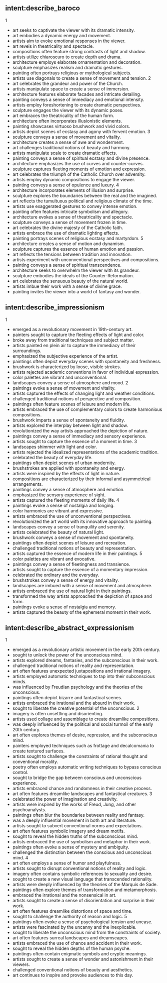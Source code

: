 ## intent:describe_baroco
1
- art seeks to captivate the viewer with its dramatic intensity.
- art embodies a dynamic energy and movement.
- artists aim to evoke emotional responses in the viewer.
- art revels in theatricality and spectacle.
- compositions often feature strong contrasts of light and shadow.
- artists utilize chiaroscuro to create depth and drama.
- architecture employs elaborate ornamentation and decoration.
- sculpture emphasizes realism and dramatic gestures.
- painting often portrays religious or mythological subjects.
- artists use diagonals to create a sense of movement and tension.
2
- art celebrates the grandeur and power of the Church.
- artists manipulate space to create a sense of immersion.
- architecture features elaborate facades and intricate detailing.
- painting conveys a sense of immediacy and emotional intensity.
- artists employ foreshortening to create dramatic perspectives.
- sculpture engages the viewer with its dynamic poses.
- art embraces the theatricality of the human form.
- architecture often incorporates illusionistic elements.
- painting showcases virtuoso brushwork and vivid colors.
- artists depict scenes of ecstasy and agony with fervent emotion.
3
- sculpture conveys a sense of movement and vitality.
- architecture creates a sense of awe and wonderment.
- art challenges traditional notions of beauty and harmony.
- artists manipulate scale to create dramatic effects.
- painting conveys a sense of spiritual ecstasy and divine presence.
- architecture emphasizes the use of curves and counter-curves.
- sculpture captures fleeting moments of emotion and expression.
- art celebrates the triumph of the Catholic Church over adversity.
- artists employ dynamic compositions to engage the viewer.
- painting conveys a sense of opulence and luxury.
4
- architecture incorporates elements of illusion and surprise.
- sculpture explores the boundaries between the real and the imagined.
- art reflects the tumultuous political and religious climate of the time.
- artists use exaggerated gestures to convey intense emotion.
- painting often features intricate symbolism and allegory.
- architecture evokes a sense of theatricality and spectacle.
- sculpture conveys a sense of movement frozen in time.
- art celebrates the divine majesty of the Catholic faith.
- artists embrace the use of dramatic lighting effects.
- painting portrays scenes of religious ecstasy and martyrdom.
5
- architecture creates a sense of motion and dynamism.
- sculpture captures the essence of human emotion and passion.
- art reflects the tensions between tradition and innovation.
- artists experiment with unconventional perspectives and compositions.
- painting conveys a sense of spiritual transcendence.
- architecture seeks to overwhelm the viewer with its grandeur.
- sculpture embodies the ideals of the Counter-Reformation.
- art celebrates the sensuous beauty of the natural world.
- artists imbue their work with a sense of divine grace.
- painting invites the viewer into a world of fantasy and wonder.
## intent:describe_impressionism
1
- emerged as a revolutionary movement in 19th-century art.
- painters sought to capture the fleeting effects of light and color.
- broke away from traditional techniques and subject matter.
- artists painted en plein air to capture the immediacy of their surroundings.
- emphasized the subjective experience of the artist.
- paintings often depict everyday scenes with spontaneity and freshness.
- brushwork is characterized by loose, visible strokes.
- artists rejected academic conventions in favor of individual expression.
- color palettes are vibrant and unconventional.
- landscapes convey a sense of atmosphere and mood.
2
- paintings evoke a sense of movement and vitality.
- artists captured the effects of changing light and weather conditions.
- challenged traditional notions of perspective and composition.
- paintings often feature scenes of leisure and modern life.
- artists embraced the use of complementary colors to create harmonious compositions.
- brushwork imparts a sense of spontaneity and fluidity.
- artists explored the interplay between light and shadow.
- revolutionized the way artists approached the depiction of nature.
- paintings convey a sense of immediacy and sensory experience.
- artists sought to capture the essence of a moment in time.
3
- landscapes shimmer with light and color.
- artists rejected the idealized representations of the academic tradition.
- celebrated the beauty of everyday life.
- paintings often depict scenes of urban modernity.
- brushstrokes are applied with spontaneity and energy.
- artists were inspired by the effects of light in nature.
- compositions are characterized by their informal and asymmetrical arrangements.
- paintings convey a sense of atmosphere and emotion.
- emphasized the sensory experience of sight.
- artists captured the fleeting moments of daily life.
4
- paintings evoke a sense of nostalgia and longing.
- color harmonies are vibrant and expressive.
- artists embraced the use of unconventional perspectives.
- revolutionized the art world with its innovative approach to painting.
- landscapes convey a sense of tranquility and serenity.
- artists celebrated the beauty of natural light.
- brushwork conveys a sense of movement and spontaneity.
- paintings often depict scenes of leisure and recreation.
- challenged traditional notions of beauty and representation.
- artists captured the essence of modern life in their paintings.
5
- color palettes are vibrant and evocative.
- paintings convey a sense of fleetingness and transience.
- artists sought to capture the essence of a momentary impression.
- celebrated the ordinary and the everyday.
- brushstrokes convey a sense of energy and vitality.
- landscapes are imbued with a sense of movement and atmosphere.
- artists embraced the use of natural light in their paintings.
- transformed the way artists approached the depiction of space and form.
- paintings evoke a sense of nostalgia and memory.
- artists captured the beauty of the ephemeral moment in their work.
## intent:describe_abstract_expressionism
1
- emerged as a revolutionary artistic movement in the early 20th century.
- sought to unlock the power of the unconscious mind.
- artists explored dreams, fantasies, and the subconscious in their work.
- challenged traditional notions of reality and representation.
- art often features unexpected juxtapositions and irrational imagery.
- artists employed automatic techniques to tap into their subconscious minds.
- was influenced by Freudian psychology and the theories of the unconscious.
- paintings often depict bizarre and fantastical scenes.
- artists embraced the irrational and the absurd in their work.
- sought to liberate the creative potential of the unconscious.
2
- imagery is often unsettling and disorienting.
- artists used collage and assemblage to create dreamlike compositions.
- was deeply influenced by the political and social turmoil of the early 20th century.
- art often explores themes of desire, repression, and the subconscious mind.
- painters employed techniques such as frottage and decalcomania to create textured surfaces.
- artists sought to challenge the constraints of rational thought and conventional morality.
- poetry often employs automatic writing techniques to bypass conscious control.
- sought to bridge the gap between conscious and unconscious experience.
- artists embraced chance and randomness in their creative process.
- art often features dreamlike landscapes and fantastical creatures.
3
- celebrated the power of imagination and creativity.
- artists were inspired by the works of Freud, Jung, and other psychoanalysts.
- paintings often blur the boundaries between reality and fantasy.
- was a deeply influential movement in both art and literature.
- artists sought to subvert conventional norms and expectations.
- art often features symbolic imagery and dream motifs.
- sought to reveal the hidden truths of the subconscious mind.
- artists embraced the use of symbolism and metaphor in their work.
- paintings often evoke a sense of mystery and ambiguity.
- challenged the distinction between the conscious and unconscious mind.
4
- art often employs a sense of humor and playfulness.
- artists sought to disrupt conventional notions of reality and logic.
- imagery often contains symbolic references to sexuality and desire.
- sought to create a new visual language that transcended rationality.
- artists were deeply influenced by the theories of the Marquis de Sade.
- paintings often explore themes of transformation and metamorphosis.
- embraced the irrational and the nonsensical in art.
- artists sought to create a sense of disorientation and surprise in their work.
- art often features dreamlike distortions of space and time.
- sought to challenge the authority of reason and logic.
5
- paintings often evoke a sense of psychological tension and unease.
- artists were fascinated by the uncanny and the inexplicable.
- sought to liberate the unconscious mind from the constraints of society.
- art often features surreal landscapes and dreamscapes.
- artists embraced the use of chance and accident in their work.
- sought to reveal the hidden depths of the human psyche.
- paintings often contain enigmatic symbols and cryptic meanings.
- artists sought to create a sense of wonder and astonishment in their viewers.
- challenged conventional notions of beauty and aesthetics.
- art continues to inspire and provoke audiences to this day.